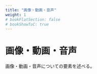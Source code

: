 ```yaml
---
title: "画像・動画・音声"
weight: 1
# bookFlatSection: false
# bookShowToC: true
---
```


# 画像・動画・音声

画像・動画・音声についての要素を述べる。

